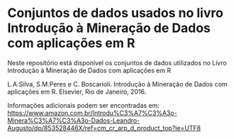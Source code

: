 # Conjuntos de dados usados no livro Introdução à Mineração de Dados com aplicações em R

Neste repositório está disponível os conjuntos de dados utilizados no Livro Introdução à Mineração de Dados com aplicações em R

L.A.Silva, S.M.Peres e C. Boscarioli. Introdução à Mineração de Dados com aplicações em R. Elsevier, Rio de Janeiro, 2016.

Informações adicionais podem ser encontradas em: https://www.amazon.com.br/Introdu%C3%A7%C3%A3o-Minera%C3%A7%C3%A3o-Dados-Leandro-Augusto/dp/853528446X/ref=cm_cr_arp_d_product_top?ie=UTF8
